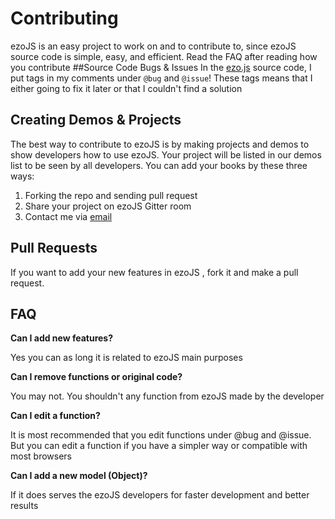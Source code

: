# Contributing
ezoJS is an easy project to work on and to contribute to, since ezoJS source code is simple, easy, and efficient. Read the FAQ after reading how you contribute
##Source Code Bugs & Issues
In the [ezo.js](src/ezo.js) source code, I put tags in my comments under `@bug` and `@issue`! These tags means that I either going to fix it later or that I couldn't find a solution
## Creating Demos & Projects
The best way to contribute to ezoJS  is by making projects and demos to show developers how to use ezoJS. Your project will be listed in our demos list to be seen by all developers. You can add your books by these three ways:
1. Forking the repo and sending pull request
2. Share your project on ezoJS Gitter room
3. Contact me via [email](naji-newman-2000@hotmail.com)

## Pull Requests
If you want to add your new features in ezoJS , fork it and make a pull request.
## FAQ
**Can I add new features?**

Yes you can as long it is related to ezoJS main purposes

**Can I remove functions or original code?**

You may not. You shouldn't any function from ezoJS made by the developer

**Can I edit a function?**

It is most recommended that you edit functions under @bug and @issue. But you can edit a function if you have a simpler way or compatible with most browsers

**Can I add a new model (Object)?**

If it does serves the ezoJS developers for faster development and better results

